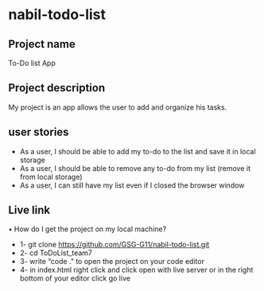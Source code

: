 # nabil-todo-list

## Project name
To-Do list App

## Project description
My project is an app allows the user to add and organize his tasks.

##  user stories
* As a user, I should be able to add my to-do to the list and save it in local storage
* As a user, I should be able to remove any to-do from my list (remove it from local storage)
* As a user, I can still have my list even if I closed the browser window

## Live link

• How do I get the project on my local machine?
* 1- git clone https://github.com/GSG-G11/nabil-todo-list.git
* 2- cd ToDoList_team7
* 3- write “code .” to open the project on your code editor
* 4- in index.html right click and click open with live server or in the right bottom of your editor click go live
